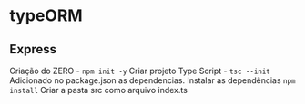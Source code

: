 # typeORM

## Express

Criação do ZERO - `npm init -y` 
Criar projeto Type Script - `tsc --init`
Adicionado no package.json as dependencias.
Instalar as dependências `npm install`
Criar a pasta src como arquivo index.ts